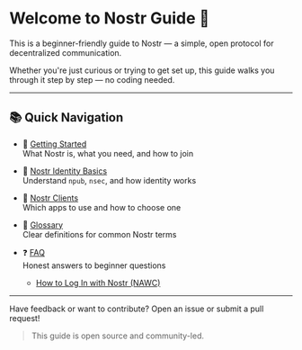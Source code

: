 # Welcome to Nostr Guide 🌱

This is a beginner-friendly guide to Nostr — a simple, open protocol for decentralized communication.

Whether you're just curious or trying to get set up, this guide walks you through it step by step — no coding needed.

---

## 📚 Quick Navigation

- 🛫 [Getting Started](getting-started.md)  
  What Nostr is, what you need, and how to join

- 🔐 [Nostr Identity Basics](identity-basics.md)  
  Understand `npub`, `nsec`, and how identity works

- 📱 [Nostr Clients](clients.md)  
  Which apps to use and how to choose one

- 📖 [Glossary](glossary.md)  
  Clear definitions for common Nostr terms

- ❓ [FAQ](faq.md)  
  Honest answers to beginner questions

  - [How to Log In with Nostr (NAWC)](nawc-login-guide.md)


---

Have feedback or want to contribute? Open an issue or submit a pull request!

> This guide is open source and community-led.
